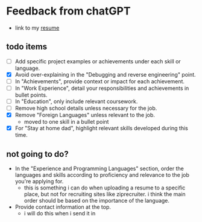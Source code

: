 # Feedback from chatGPT
- link to my [resume](/README.md)

## todo items
- [ ] Add specific project examples or achievements under each skill or language.
- [x] Avoid over-explaining in the "Debugging and reverse engineering" point.
- [ ] In "Achievements", provide context or impact for each achievement.
- [ ] In "Work Experience", detail your responsibilities and achievements in bullet points.
- [ ] In "Education", only include relevant coursework.
- [ ] Remove high school details unless necessary for the job.
- [x] Remove "Foreign Languages" unless relevant to the job.
  - moved to one skill in a bullet point
- [x] For "Stay at home dad", highlight relevant skills developed during this time.

## not going to do?
- In the "Experience and Programming Languages" section, order the languages and skills according to proficiency and relevance to the job you're applying for.
  - this is something i can do when uploading a resume to a specific place, but not for recruiting sites like ziprecruiter. i think the main order should be based on the importance of the language.
- Provide contact information at the top.
  - i will do this when i send it in
